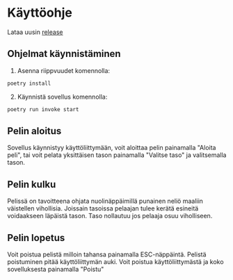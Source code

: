 # Käyttöohje
Lataa uusin [release](https://github.com/oskarruo/ot-harjoitustyo/releases/tag/loppupalautus)

## Ohjelmat käynnistäminen
1. Asenna riippvuudet komennolla:
```bash
poetry install
```
2. Käynnistä sovellus komennolla:
```bash
poetry run invoke start
```
## Pelin aloitus
Sovellus käynnistyy käyttöliittymään, voit aloittaa pelin painamalla "Aloita peli", tai voit pelata yksittäisen tason painamalla "Valitse taso" ja valitsemalla tason.

## Pelin kulku
Pelissä on tavoitteena ohjata nuolinäppäimillä punainen neliö maaliin väistellen vihollisia. Joissain tasoissa pelaajan tulee kerätä esineitä voidaakseen läpäistä tason. Taso nollautuu jos pelaaja osuu viholliseen.

## Pelin lopetus
Voit poistua pelistä milloin tahansa painamalla ESC-näppäintä. Pelistä poistuminen pitää käyttöliittymän auki. Voit poistua käyttöliittymästä ja koko sovelluksesta painamalla "Poistu"
